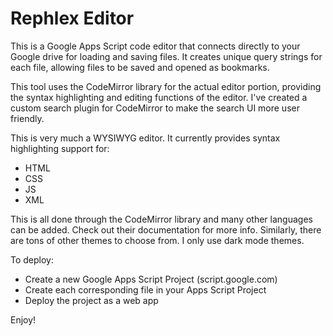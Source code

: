 # Rephlex Editor
This is a Google Apps Script code editor that connects directly to your Google drive for loading and saving files. It creates
unique query strings for each file, allowing files to be saved and opened as bookmarks.

This tool uses the CodeMirror library for the actual editor portion, providing the syntax highlighting and editing functions of the editor. I've 
created a custom search plugin for CodeMirror to make the search UI more user friendly. 

This is very much a WYSIWYG editor. It currently provides syntax highlighting support for:
- HTML
- CSS
- JS
- XML

This is all done through the CodeMirror library and many other languages can be added. Check out their documentation for more info. 
Similarly, there are tons of other themes to choose from. I only use dark mode themes.

To deploy:

- Create a new Google Apps Script Project (script.google.com)
- Create each corresponding file in your Apps Script Project
- Deploy the project as a web app

Enjoy!
